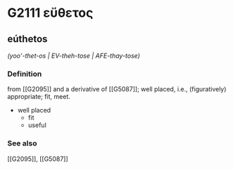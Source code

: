 # G2111 εὔθετος

## eúthetos

_(yoo'-thet-os | EV-theh-tose | AFE-thay-tose)_

### Definition

from [[G2095]] and a derivative of [[G5087]]; well placed, i.e., (figuratively) appropriate; fit, meet.

- well placed
  - fit
  - useful

### See also

[[G2095]], [[G5087]]

